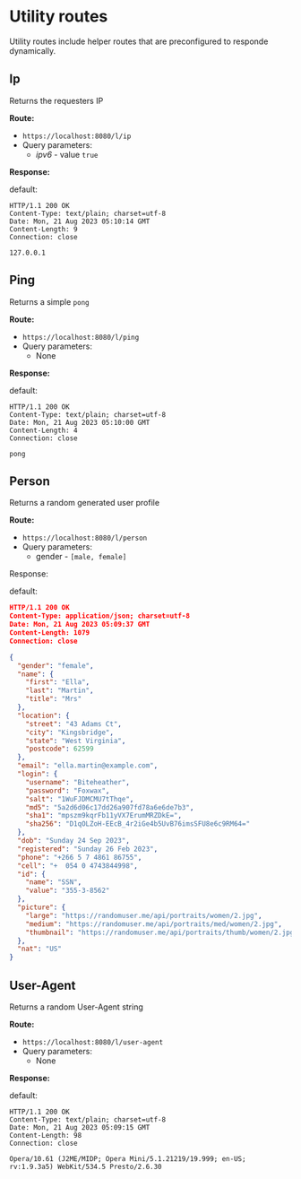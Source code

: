# Utility routes

Utility routes include helper routes that are preconfigured to responde
dynamically.

## Ip

Returns the requesters IP

**Route:**

- `https://localhost:8080/l/ip`
- Query parameters:
  - *ipv6* - value `true`

**Response:**

default:
```text
HTTP/1.1 200 OK
Content-Type: text/plain; charset=utf-8
Date: Mon, 21 Aug 2023 05:10:14 GMT
Content-Length: 9
Connection: close

127.0.0.1
```

## Ping

Returns a simple `pong`

**Route:**

- `https://localhost:8080/l/ping`
- Query parameters:
  - None

**Response:**

default:
```text
HTTP/1.1 200 OK
Content-Type: text/plain; charset=utf-8
Date: Mon, 21 Aug 2023 05:10:00 GMT
Content-Length: 4
Connection: close

pong
```

## Person

Returns a random generated user profile

**Route:**

- `https://localhost:8080/l/person`
- Query parameters:
    - gender - `[male, female]`

Response:

default:
```json
HTTP/1.1 200 OK
Content-Type: application/json; charset=utf-8
Date: Mon, 21 Aug 2023 05:09:37 GMT
Content-Length: 1079
Connection: close

{
  "gender": "female",
  "name": {
    "first": "Ella",
    "last": "Martin",
    "title": "Mrs"
  },
  "location": {
    "street": "43 Adams Ct",
    "city": "Kingsbridge",
    "state": "West Virginia",
    "postcode": 62599
  },
  "email": "ella.martin@example.com",
  "login": {
    "username": "Biteheather",
    "password": "Foxwax",
    "salt": "1WuFJDMCMU7tThqe",
    "md5": "5a2d6d06c17dd26a907fd78a6e6de7b3",
    "sha1": "mpszm9kqrFb11yVX7ErumMRZDkE=",
    "sha256": "D1qOLZoH-EEcB_4r2iGe4b5UvB76imsSFU8e6c9RM64="
  },
  "dob": "Sunday 24 Sep 2023",
  "registered": "Sunday 26 Feb 2023",
  "phone": "+266 5 7 4861 86755",
  "cell": "+  054 0 4743844998",
  "id": {
    "name": "SSN",
    "value": "355-3-8562"
  },
  "picture": {
    "large": "https://randomuser.me/api/portraits/women/2.jpg",
    "medium": "https://randomuser.me/api/portraits/med/women/2.jpg",
    "thumbnail": "https://randomuser.me/api/portraits/thumb/women/2.jpg"
  },
  "nat": "US"
}
```

## User-Agent

Returns a random User-Agent string

**Route:**

- `https://localhost:8080/l/user-agent`
- Query parameters:
    - None

**Response:**

default:
```text
HTTP/1.1 200 OK
Content-Type: text/plain; charset=utf-8
Date: Mon, 21 Aug 2023 05:09:15 GMT
Content-Length: 98
Connection: close

Opera/10.61 (J2ME/MIDP; Opera Mini/5.1.21219/19.999; en-US; rv:1.9.3a5) WebKit/534.5 Presto/2.6.30
```

